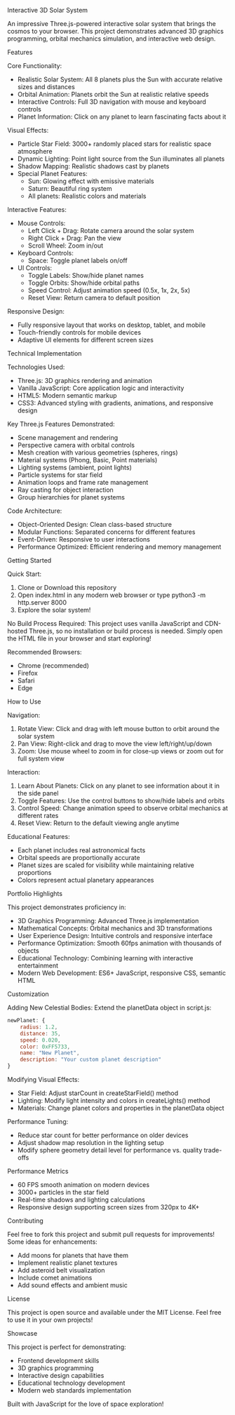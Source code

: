Interactive 3D Solar System

An impressive Three.js-powered interactive solar system that brings the cosmos to your browser. This project demonstrates advanced 3D graphics programming, orbital mechanics simulation, and interactive web design.

Features

Core Functionality:
- Realistic Solar System: All 8 planets plus the Sun with accurate relative sizes and distances
- Orbital Animation: Planets orbit the Sun at realistic relative speeds
- Interactive Controls: Full 3D navigation with mouse and keyboard controls
- Planet Information: Click on any planet to learn fascinating facts about it

Visual Effects:
- Particle Star Field: 3000+ randomly placed stars for realistic space atmosphere
- Dynamic Lighting: Point light source from the Sun illuminates all planets
- Shadow Mapping: Realistic shadows cast by planets
- Special Planet Features:
  - Sun: Glowing effect with emissive materials
  - Saturn: Beautiful ring system
  - All planets: Realistic colors and materials

Interactive Features:
- Mouse Controls:
  - Left Click + Drag: Rotate camera around the solar system
  - Right Click + Drag: Pan the view
  - Scroll Wheel: Zoom in/out
- Keyboard Controls:
  - Space: Toggle planet labels on/off
- UI Controls:
  - Toggle Labels: Show/hide planet names
  - Toggle Orbits: Show/hide orbital paths
  - Speed Control: Adjust animation speed (0.5x, 1x, 2x, 5x)
  - Reset View: Return camera to default position

Responsive Design:
- Fully responsive layout that works on desktop, tablet, and mobile
- Touch-friendly controls for mobile devices
- Adaptive UI elements for different screen sizes

Technical Implementation

Technologies Used:
- Three.js: 3D graphics rendering and animation
- Vanilla JavaScript: Core application logic and interactivity
- HTML5: Modern semantic markup
- CSS3: Advanced styling with gradients, animations, and responsive design

Key Three.js Features Demonstrated:
- Scene management and rendering
- Perspective camera with orbital controls
- Mesh creation with various geometries (spheres, rings)
- Material systems (Phong, Basic, Point materials)
- Lighting systems (ambient, point lights)
- Particle systems for star field
- Animation loops and frame rate management
- Ray casting for object interaction
- Group hierarchies for planet systems

Code Architecture:
- Object-Oriented Design: Clean class-based structure
- Modular Functions: Separated concerns for different features
- Event-Driven: Responsive to user interactions
- Performance Optimized: Efficient rendering and memory management

Getting Started

Quick Start:
1. Clone or Download this repository
2. Open index.html in any modern web browser or type  python3 -m http.server 8000
3. Explore the solar system!

No Build Process Required:
This project uses vanilla JavaScript and CDN-hosted Three.js, so no installation or build process is needed. Simply open the HTML file in your browser and start exploring!

Recommended Browsers:
- Chrome (recommended)
- Firefox
- Safari
- Edge

How to Use

Navigation:
1. Rotate View: Click and drag with left mouse button to orbit around the solar system
2. Pan View: Right-click and drag to move the view left/right/up/down
3. Zoom: Use mouse wheel to zoom in for close-up views or zoom out for full system view

Interaction:
1. Learn About Planets: Click on any planet to see information about it in the side panel
2. Toggle Features: Use the control buttons to show/hide labels and orbits
3. Control Speed: Change animation speed to observe orbital mechanics at different rates
4. Reset View: Return to the default viewing angle anytime

Educational Features:
- Each planet includes real astronomical facts
- Orbital speeds are proportionally accurate
- Planet sizes are scaled for visibility while maintaining relative proportions
- Colors represent actual planetary appearances

Portfolio Highlights

This project demonstrates proficiency in:

- 3D Graphics Programming: Advanced Three.js implementation
- Mathematical Concepts: Orbital mechanics and 3D transformations
- User Experience Design: Intuitive controls and responsive interface
- Performance Optimization: Smooth 60fps animation with thousands of objects
- Educational Technology: Combining learning with interactive entertainment
- Modern Web Development: ES6+ JavaScript, responsive CSS, semantic HTML

Customization

Adding New Celestial Bodies:
Extend the planetData object in script.js:

```javascript
newPlanet: { 
    radius: 1.2, 
    distance: 35, 
    speed: 0.020, 
    color: 0xFF5733, 
    name: "New Planet", 
    description: "Your custom planet description" 
}
```

Modifying Visual Effects:
- Star Field: Adjust starCount in createStarField() method
- Lighting: Modify light intensity and colors in createLights() method
- Materials: Change planet colors and properties in the planetData object

Performance Tuning:
- Reduce star count for better performance on older devices
- Adjust shadow map resolution in the lighting setup
- Modify sphere geometry detail level for performance vs. quality trade-offs

Performance Metrics

- 60 FPS smooth animation on modern devices
- 3000+ particles in the star field
- Real-time shadows and lighting calculations
- Responsive design supporting screen sizes from 320px to 4K+

Contributing

Feel free to fork this project and submit pull requests for improvements! Some ideas for enhancements:

- Add moons for planets that have them
- Implement realistic planet textures
- Add asteroid belt visualization
- Include comet animations
- Add sound effects and ambient music

License

This project is open source and available under the MIT License. Feel free to use it in your own projects!

Showcase

This project is perfect for demonstrating:
- Frontend development skills
- 3D graphics programming
- Interactive design capabilities
- Educational technology development
- Modern web standards implementation

Built with JavaScript for the love of space exploration! 